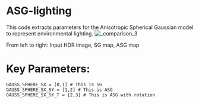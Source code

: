 # ASG-lighting
This code extracts parameters for the Anisotropic Spherical Gaussian model to represent environmental lighting.
![_comparison_3](https://github.com/user-attachments/assets/94163aaa-232e-4aaf-b3d2-82c698941944)

From left to right: Input HDR image, SG map, ASG map
# Key Parameters:
	GAUSS_SPHERE_SX = [0,1] # This is SG
	GAUSS_SPHERE_SX_SY = [1,2] # This is ASG
	GAUSS_SPHERE_SX_SY_T = [2,3] # This is ASG with rotation
